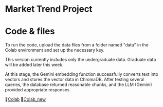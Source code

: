 # Market Trend Project

# Code & files
To run the code, upload the data files from a folder named "data" in the Colab environment and set up the necessary key.

This version currently includes only the undergraduate data. Graduate data will be added later this week.

At this stage, the Gemini embedding function successfully converts text into vectors and stores the vector data in ChromaDB. After testing several queries, the database returned reasonable chunks, and the LLM (Gemini) provided appropriate responses.

📌[Colab](https://colab.research.google.com/drive/1W9JJTyGeXUEjs19qYFUHFvr2aEhk3oJi?usp=sharing)
📌[Colab_new](https://colab.research.google.com/drive/1_TYG8saveyjD1yY4RKJRxZfFySosIW6Q#scrollTo=sP_iDUhPOd2k)
